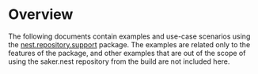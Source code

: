 # Overview

The following documents contain examples and use-case scenarios using the [nest.repository.support](https://nest.saker.build/package/nest.repository.support) package. The examples are related only to the features of the package, and other examples that are out of the scope of using the saker.nest repository from the build are not included here.

